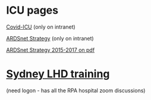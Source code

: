 # ICU pages 

[Covid-ICU](http://slhd-intranet.sswahs.nsw.gov.au/RPA/ICS/covid.html)
(only on intranet)

[ARDSnet Strategy](http://slhd-intranet.sswahs.nsw.gov.au/RPA/ICS/protocols_tool_ventilationARDSnet.html)
(only on intranet)

[ARDSnet Strategy 2015-2017 on pdf](https://drive.google.com/file/d/1S2SM7OlsSCxi-EzXAed-pXxLpYCRF-WE/view?usp=sharing)


# [Sydney LHD training](https://education-support.sswahs.nsw.gov.au/moodle/login/index.php)
(need logon - has all the RPA hospital zoom discussions) 
